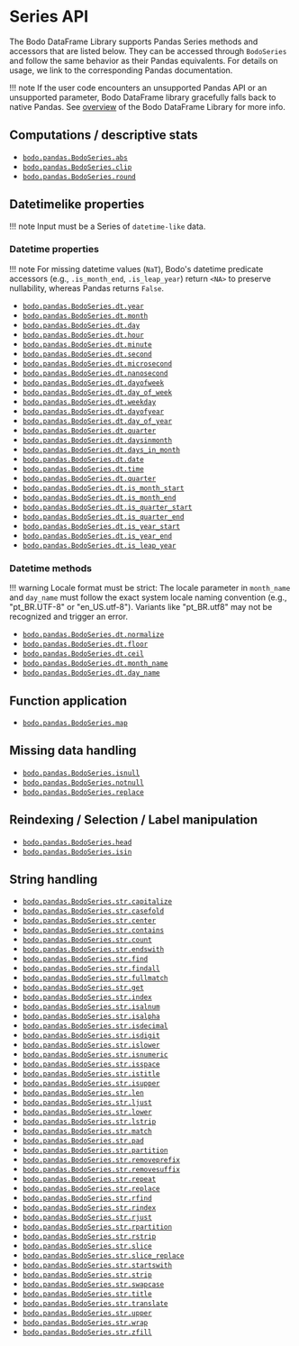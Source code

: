 # Series API
The Bodo DataFrame Library supports Pandas Series methods and accessors that are listed below. They can be accessed through `BodoSeries` and follow the same behavior as their Pandas equivalents. For details on usage, we link to the corresponding Pandas documentation.

!!! note
	If the user code encounters an unsupported Pandas API or an unsupported parameter, Bodo DataFrame library gracefully falls back to native Pandas. See [overview][overview] of the Bodo DataFrame Library for more info. 

## Computations / descriptive stats
- [`bodo.pandas.BodoSeries.abs`][bodoseriesabs]
- [`bodo.pandas.BodoSeries.clip`][bodoseriesclip]
- [`bodo.pandas.BodoSeries.round`][bodoseriesround]

## Datetimelike properties

!!! note
	Input must be a Series of `datetime-like` data.

### Datetime properties
!!! note
	For missing datetime values (`NaT`), Bodo's datetime predicate accessors (e.g., `.is_month_end`, `.is_leap_year`) return `<NA>` to preserve nullability, whereas Pandas returns `False`.
- [`bodo.pandas.BodoSeries.dt.year`][bodoseriesdtyear] 
- [`bodo.pandas.BodoSeries.dt.month`][bodoseriesdtmonth] 
- [`bodo.pandas.BodoSeries.dt.day`][bodoseriesdtday] 
- [`bodo.pandas.BodoSeries.dt.hour`][bodoseriesdthour] 
- [`bodo.pandas.BodoSeries.dt.minute`][bodoseriesdtminute] 
- [`bodo.pandas.BodoSeries.dt.second`][bodoseriesdtsecond] 
- [`bodo.pandas.BodoSeries.dt.microsecond`][bodoseriesdtmicrosecond] 
- [`bodo.pandas.BodoSeries.dt.nanosecond`][bodoseriesdtnanosecond] 
- [`bodo.pandas.BodoSeries.dt.dayofweek`][bodoseriesdtdayofweek] 
- [`bodo.pandas.BodoSeries.dt.day_of_week`][bodoseriesdtday_of_week] 
- [`bodo.pandas.BodoSeries.dt.weekday`][bodoseriesdtweekday] 
- [`bodo.pandas.BodoSeries.dt.dayofyear`][bodoseriesdtdayofyear] 
- [`bodo.pandas.BodoSeries.dt.day_of_year`][bodoseriesdtday_of_year] 
- [`bodo.pandas.BodoSeries.dt.quarter`][bodoseriesdtquarter]
- [`bodo.pandas.BodoSeries.dt.daysinmonth`][bodoseriesdtdaysinmonth] 
- [`bodo.pandas.BodoSeries.dt.days_in_month`][bodoseriesdtdays_in_month] 
- [`bodo.pandas.BodoSeries.dt.date`][bodoseriesdtdate] 
- [`bodo.pandas.BodoSeries.dt.time`][bodoseriesdttime] 
- [`bodo.pandas.BodoSeries.dt.quarter`][bodoseriesdtquarter] 
- [`bodo.pandas.BodoSeries.dt.is_month_start`][bodoseriesdtis_month_start] 
- [`bodo.pandas.BodoSeries.dt.is_month_end`][bodoseriesdtis_month_end] 
- [`bodo.pandas.BodoSeries.dt.is_quarter_start`][bodoseriesdtis_quarter_start] 
- [`bodo.pandas.BodoSeries.dt.is_quarter_end`][bodoseriesdtis_quarter_end] 
- [`bodo.pandas.BodoSeries.dt.is_year_start`][bodoseriesdtis_year_start] 
- [`bodo.pandas.BodoSeries.dt.is_year_end`][bodoseriesdtis_year_end] 
- [`bodo.pandas.BodoSeries.dt.is_leap_year`][bodoseriesdtis_leap_year] 


### Datetime methods
!!! warning
	Locale format must be strict: The locale parameter in `month_name` and `day_name` must follow the exact system locale naming convention (e.g., "pt_BR.UTF-8" or "en_US.utf-8"). Variants like "pt_BR.utf8" may not be recognized and trigger an error.

- [`bodo.pandas.BodoSeries.dt.normalize`][bodoseriesdtnormalize]
- [`bodo.pandas.BodoSeries.dt.floor`][bodoseriesdtfloor]
- [`bodo.pandas.BodoSeries.dt.ceil`][bodoseriesdtceil]
- [`bodo.pandas.BodoSeries.dt.month_name`][bodoseriesdtmonth_name] 
- [`bodo.pandas.BodoSeries.dt.day_name`][bodoseriesdtday_name] 


## Function application
- [`bodo.pandas.BodoSeries.map`][bodoseriesmap]

## Missing data handling
- [`bodo.pandas.BodoSeries.isnull`][bodoseriesisnull]
- [`bodo.pandas.BodoSeries.notnull`][bodoseriesnotnull]
- [`bodo.pandas.BodoSeries.replace`][bodoseriesreplace]

## Reindexing / Selection / Label manipulation
- [`bodo.pandas.BodoSeries.head`][bodoserieshead]
- [`bodo.pandas.BodoSeries.isin`][bodoseriesisin]

## String handling

- [`bodo.pandas.BodoSeries.str.capitalize`][bodoseriesstrcapitalize]
- [`bodo.pandas.BodoSeries.str.casefold`][bodoseriesstrcasefold]
- [`bodo.pandas.BodoSeries.str.center`][bodoseriesstrcenter]
- [`bodo.pandas.BodoSeries.str.contains`][bodoseriesstrcontains]
- [`bodo.pandas.BodoSeries.str.count`][bodoseriesstrcount]
- [`bodo.pandas.BodoSeries.str.endswith`][bodoseriesstrendswith]
- [`bodo.pandas.BodoSeries.str.find`][bodoseriesstrfind]
- [`bodo.pandas.BodoSeries.str.findall`][bodoseriesstrfindall]
- [`bodo.pandas.BodoSeries.str.fullmatch`][bodoseriesstrfullmatch]
- [`bodo.pandas.BodoSeries.str.get`][bodoseriesstrget]
- [`bodo.pandas.BodoSeries.str.index`][bodoseriesstrindex]
- [`bodo.pandas.BodoSeries.str.isalnum`][bodoseriesstrisalnum]
- [`bodo.pandas.BodoSeries.str.isalpha`][bodoseriesstrisalpha]
- [`bodo.pandas.BodoSeries.str.isdecimal`][bodoseriesstrisdecimal]
- [`bodo.pandas.BodoSeries.str.isdigit`][bodoseriesstrisdigit]
- [`bodo.pandas.BodoSeries.str.islower`][bodoseriesstrislower]
- [`bodo.pandas.BodoSeries.str.isnumeric`][bodoseriesstrisnumeric]
- [`bodo.pandas.BodoSeries.str.isspace`][bodoseriesstrisspace]
- [`bodo.pandas.BodoSeries.str.istitle`][bodoseriesstristitle]
- [`bodo.pandas.BodoSeries.str.isupper`][bodoseriesstrisupper]
- [`bodo.pandas.BodoSeries.str.len`][bodoseriesstrlen]
- [`bodo.pandas.BodoSeries.str.ljust`][bodoseriesstrljust]
- [`bodo.pandas.BodoSeries.str.lower`][bodoseriesstrlower]
- [`bodo.pandas.BodoSeries.str.lstrip`][bodoseriesstrlstrip]
- [`bodo.pandas.BodoSeries.str.match`][bodoseriesstrmatch]
- [`bodo.pandas.BodoSeries.str.pad`][bodoseriesstrpad]
- [`bodo.pandas.BodoSeries.str.partition`][bodoseriesstrpartition]
- [`bodo.pandas.BodoSeries.str.removeprefix`][bodoseriesstrremoveprefix]
- [`bodo.pandas.BodoSeries.str.removesuffix`][bodoseriesstrremovesuffix]
- [`bodo.pandas.BodoSeries.str.repeat`][bodoseriesstrrepeat]
- [`bodo.pandas.BodoSeries.str.replace`][bodoseriesstrreplace]
- [`bodo.pandas.BodoSeries.str.rfind`][bodoseriesstrrfind]
- [`bodo.pandas.BodoSeries.str.rindex`][bodoseriesstrrindex]
- [`bodo.pandas.BodoSeries.str.rjust`][bodoseriesstrrjust]
- [`bodo.pandas.BodoSeries.str.rpartition`][bodoseriesstrrpartition]
- [`bodo.pandas.BodoSeries.str.rstrip`][bodoseriesstrrstrip]
- [`bodo.pandas.BodoSeries.str.slice`][bodoseriesstrslice]
- [`bodo.pandas.BodoSeries.str.slice_replace`][bodoseriesstrslicereplace]
- [`bodo.pandas.BodoSeries.str.startswith`][bodoseriesstrstartswith]
- [`bodo.pandas.BodoSeries.str.strip`][bodoseriesstrstrip]
- [`bodo.pandas.BodoSeries.str.swapcase`][bodoseriesstrswapcase]
- [`bodo.pandas.BodoSeries.str.title`][bodoseriesstrtitle]
- [`bodo.pandas.BodoSeries.str.translate`][bodoseriesstrtranslate]
- [`bodo.pandas.BodoSeries.str.upper`][bodoseriesstrupper]
- [`bodo.pandas.BodoSeries.str.wrap`][bodoseriesstrwrap]
- [`bodo.pandas.BodoSeries.str.zfill`][bodoseriesstrzfill]


[bodoserieshead]: ../series/head.md
[bodoseriesmap]: ../series/map.md

[overview]: ../index.md/#lazy-evaluation-and-fallback-to-pandas

[bodoseriesstrcapitalize]: https://pandas.pydata.org/docs/reference/api/pandas.Series.str.capitalize.html
[bodoseriesstrcasefold]: https://pandas.pydata.org/docs/reference/api/pandas.Series.str.casefold.html
[bodoseriesstrcenter]: https://pandas.pydata.org/docs/reference/api/pandas.Series.str.center.html
[bodoseriesstrcontains]: https://pandas.pydata.org/docs/reference/api/pandas.Series.str.contains.html
[bodoseriesstrcount]: https://pandas.pydata.org/docs/reference/api/pandas.Series.str.count.html
[bodoseriesstrendswith]: https://pandas.pydata.org/docs/reference/api/pandas.Series.str.endswith.html
[bodoseriesstrfind]: https://pandas.pydata.org/docs/reference/api/pandas.Series.str.find.html
[bodoseriesstrfindall]: https://pandas.pydata.org/docs/reference/api/pandas.Series.str.findall.html
[bodoseriesstrfullmatch]: https://pandas.pydata.org/docs/reference/api/pandas.Series.str.fullmatch.html
[bodoseriesstrget]: https://pandas.pydata.org/docs/reference/api/pandas.Series.str.get.html
[bodoseriesstrindex]: https://pandas.pydata.org/docs/reference/api/pandas.Series.str.index.html
[bodoseriesstrisalnum]: https://pandas.pydata.org/docs/reference/api/pandas.Series.str.isalnum.html
[bodoseriesstrisalpha]: https://pandas.pydata.org/docs/reference/api/pandas.Series.str.isalpha.html
[bodoseriesstrisdecimal]: https://pandas.pydata.org/docs/reference/api/pandas.Series.str.isdecimal.html
[bodoseriesstrisdigit]: https://pandas.pydata.org/docs/reference/api/pandas.Series.str.isdigit.html
[bodoseriesstrislower]: https://pandas.pydata.org/docs/reference/api/pandas.Series.str.islower.html
[bodoseriesstrisnumeric]: https://pandas.pydata.org/docs/reference/api/pandas.Series.str.isnumeric.html
[bodoseriesstrisspace]: https://pandas.pydata.org/docs/reference/api/pandas.Series.str.isspace.html
[bodoseriesstristitle]: https://pandas.pydata.org/docs/reference/api/pandas.Series.str.istitle.html
[bodoseriesstrisupper]: https://pandas.pydata.org/docs/reference/api/pandas.Series.str.isupper.html
[bodoseriesstrlen]: https://pandas.pydata.org/docs/reference/api/pandas.Series.str.len.html
[bodoseriesstrljust]: https://pandas.pydata.org/docs/reference/api/pandas.Series.str.ljust.html
[bodoseriesstrlower]: https://pandas.pydata.org/docs/reference/api/pandas.Series.str.lower.html
[bodoseriesstrlstrip]: https://pandas.pydata.org/docs/reference/api/pandas.Series.str.lstrip.html
[bodoseriesstrmatch]: https://pandas.pydata.org/docs/reference/api/pandas.Series.str.match.html
[bodoseriesstrpad]: https://pandas.pydata.org/docs/reference/api/pandas.Series.str.pad.html
[bodoseriesstrremoveprefix]: https://pandas.pydata.org/docs/reference/api/pandas.Series.str.removeprefix.html
[bodoseriesstrremovesuffix]: https://pandas.pydata.org/docs/reference/api/pandas.Series.str.removesuffix.html
[bodoseriesstrrepeat]: https://pandas.pydata.org/docs/reference/api/pandas.Series.str.repeat.html
[bodoseriesstrreplace]: https://pandas.pydata.org/docs/reference/api/pandas.Series.str.replace.html
[bodoseriesstrrfind]: https://pandas.pydata.org/docs/reference/api/pandas.Series.str.rfind.html
[bodoseriesstrrindex]: https://pandas.pydata.org/docs/reference/api/pandas.Series.str.rindex.html
[bodoseriesstrrjust]: https://pandas.pydata.org/docs/reference/api/pandas.Series.str.rjust.html
[bodoseriesstrrstrip]: https://pandas.pydata.org/docs/reference/api/pandas.Series.str.rstrip.html
[bodoseriesstrslice]: https://pandas.pydata.org/docs/reference/api/pandas.Series.str.slice.html
[bodoseriesstrslicereplace]: https://pandas.pydata.org/docs/reference/api/pandas.Series.str.slice_replace.html
[bodoseriesstrstartswith]: https://pandas.pydata.org/docs/reference/api/pandas.Series.str.startswith.html
[bodoseriesstrstrip]: https://pandas.pydata.org/docs/reference/api/pandas.Series.str.strip.html
[bodoseriesstrswapcase]: https://pandas.pydata.org/docs/reference/api/pandas.Series.str.swapcase.html
[bodoseriesstrtitle]: https://pandas.pydata.org/docs/reference/api/pandas.Series.str.title.html
[bodoseriesstrtranslate]: https://pandas.pydata.org/docs/reference/api/pandas.Series.str.translate.html
[bodoseriesstrupper]: https://pandas.pydata.org/docs/reference/api/pandas.Series.str.upper.html
[bodoseriesstrwrap]: https://pandas.pydata.org/docs/reference/api/pandas.Series.str.wrap.html
[bodoseriesstrzfill]: https://pandas.pydata.org/docs/reference/api/pandas.Series.str.zfill.html


[bodoseriesdtyear]: https://pandas.pydata.org/docs/reference/api/pandas.Series.dt.year.html
[bodoseriesdtmonth]: https://pandas.pydata.org/docs/reference/api/pandas.Series.dt.month.html
[bodoseriesdtday]: https://pandas.pydata.org/docs/reference/api/pandas.Series.dt.day.html
[bodoseriesdthour]: https://pandas.pydata.org/docs/reference/api/pandas.Series.dt.hour.html
[bodoseriesdtminute]: https://pandas.pydata.org/docs/reference/api/pandas.Series.dt.minute.html
[bodoseriesdtsecond]: https://pandas.pydata.org/docs/reference/api/pandas.Series.dt.second.html
[bodoseriesdtmicrosecond]: https://pandas.pydata.org/docs/reference/api/pandas.Series.dt.microsecond.html
[bodoseriesdtnanosecond]: https://pandas.pydata.org/docs/reference/api/pandas.Series.dt.nanosecond.html
[bodoseriesdtdayofweek]: https://pandas.pydata.org/docs/reference/api/pandas.Series.dt.dayofweek.html
[bodoseriesdtday_of_week]: https://pandas.pydata.org/docs/reference/api/pandas.Series.dt.dayofweek.html
[bodoseriesdtweekday]: https://pandas.pydata.org/docs/reference/api/pandas.Series.dt.weekday.html
[bodoseriesdtdayofyear]: https://pandas.pydata.org/docs/reference/api/pandas.Series.dt.dayofyear.html
[bodoseriesdtday_of_year]: https://pandas.pydata.org/docs/reference/api/pandas.Series.dt.dayofyear.html
[bodoseriesdtdays_in_month]: https://pandas.pydata.org/docs/reference/api/pandas.Series.dt.days_in_month.html
[bodoseriesdtquarter]: https://pandas.pydata.org/docs/reference/api/pandas.Series.dt.quarter.html
[bodoseriesdtis_month_start]: https://pandas.pydata.org/docs/reference/api/pandas.Series.dt.is_month_start.html
[bodoseriesdtis_month_end]: https://pandas.pydata.org/docs/reference/api/pandas.Series.dt.is_month_end.html
[bodoseriesdtis_quarter_start]: https://pandas.pydata.org/docs/reference/api/pandas.Series.dt.is_quarter_start.html
[bodoseriesdtis_quarter_end]: https://pandas.pydata.org/docs/reference/api/pandas.Series.dt.is_quarter_end.html
[bodoseriesdtis_year_start]: https://pandas.pydata.org/docs/reference/api/pandas.Series.dt.is_year_start.html
[bodoseriesdtis_year_end]: https://pandas.pydata.org/docs/reference/api/pandas.Series.dt.is_year_end.html
[bodoseriesdtis_leap_year]: https://pandas.pydata.org/docs/reference/api/pandas.Series.dt.is_leap_year.html
[bodoseriesdtdaysinmonth]: https://pandas.pydata.org/docs/reference/api/pandas.Series.dt.daysinmonth.html
[bodoseriesdtdays_in_month]: https://pandas.pydata.org/docs/reference/api/pandas.Series.dt.days_in_month.html
[bodoseriesdtdate]: https://pandas.pydata.org/docs/reference/api/pandas.Series.dt.date.html
[bodoseriesdttime]: https://pandas.pydata.org/docs/reference/api/pandas.Series.dt.time.html

[bodoseriesisin]: https://pandas.pydata.org/docs/reference/api/pandas.Series.isin.html
[bodoseriesnotnull]: https://pandas.pydata.org/docs/reference/api/pandas.Series.notnull.html
[bodoseriesisnull]: https://pandas.pydata.org/docs/reference/api/pandas.Series.isnull.html
[bodoseriesffill]: https://pandas.pydata.org/docs/reference/api/pandas.Series.ffill.html
[bodoseriesbfill]: https://pandas.pydata.org/docs/reference/api/pandas.Series.bfill.html
[bodoseriesreplace]: https://pandas.pydata.org/docs/reference/api/pandas.Series.replace.html
[bodoseriesclip]: https://pandas.pydata.org/docs/reference/api/pandas.Series.clip.html
[bodoseriesabs]: https://pandas.pydata.org/docs/reference/api/pandas.Series.abs.html
[bodoseriesround]: https://pandas.pydata.org/docs/reference/api/pandas.Series.round.html

[bodoseriesdtnormalize]: https://pandas.pydata.org/docs/reference/api/pandas.Series.dt.normalize.html
[bodoseriesdtfloor]: https://pandas.pydata.org/docs/reference/api/pandas.Series.dt.floor.html
[bodoseriesdtceil]: https://pandas.pydata.org/docs/reference/api/pandas.Series.dt.ceil.html
[bodoseriesdtmonth_name]: https://pandas.pydata.org/docs/reference/api/pandas.Series.dt.month_name.html
[bodoseriesdtday_name]: https://pandas.pydata.org/docs/reference/api/pandas.Series.dt.day_name.html
[bodoseriesdtstrftime]: https://pandas.pydata.org/docs/reference/api/pandas.Series.dt.strftime.html
[bodoseriesstrpartition]: https://pandas.pydata.org/docs/reference/api/pandas.Series.str.partition.html
[bodoseriesstrrpartition]: https://pandas.pydata.org/docs/reference/api/pandas.Series.str.rpartition.html
[bodoseriesdtquarter]: https://pandas.pydata.org/docs/reference/api/pandas.Series.dt.quarter.html